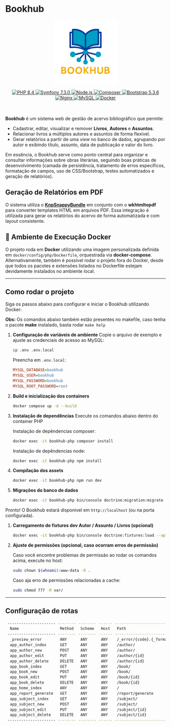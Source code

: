 # Bookhub

<p align="center">
  <img src="assets/images/logo/bookhub_logo_1.png" alt="Bookhub Logo" width="200" />
</p>

  <div align="center">
    <a href="https://php.net/" target="_blank" class="m-1">
      <img src="https://img.shields.io/badge/PHP-8.4-blue?labelColor=17191E&style=flat&logo=PHP" alt="PHP 8.4">
    </a>
    <a href="https://symfony.com/" target="_blank" class="m-1">
      <img src="https://img.shields.io/badge/symfony-7.3.0-white?labelColor=17191E&style=flat&logo=Symfony" alt="Symfony 7.3.0">
    </a>
    <a href="https://nodejs.org/" target="_blank" class="m-1">
      <img src="https://img.shields.io/badge/Node.js-22.16.0-green?labelColor=17191E&style=flat&logo=Node.js" alt="Node.js">
    </a>
    <a href="https://getcomposer.org/" target="_blank" class="m-1">
      <img src="https://img.shields.io/badge/Composer-latest-black?labelColor=17191E&style=flat&logo=Composer" alt="Composer">
    </a>
    <a href="https://getbootstrap.com/" target="_blank" class="m-1">
      <img src="https://img.shields.io/badge/bootstrap-5.3.6-purple?labelColor=17191E&style=flat&logo=Bootstrap" alt="Bootstrap 5.3.6">
    </a>
    <a href="https://nginx.org/" target="_blank" class="m-1">
      <img src="https://img.shields.io/badge/Nginx-latest-blue?labelColor=17191E&style=flat&logo=Nginx" alt="Nginx">
    </a>
    <a href="https://mysql.com/" target="_blank" class="m-1">
      <img src="https://img.shields.io/badge/MySQL-8.0-blue?labelColor=17191E&style=flat&logo=MySQL" alt="MySQL">
    </a>
    <a href="https://docker.com/" target="_blank" class="m-1">
      <img src="https://img.shields.io/badge/Docker-28.1.1-blue?labelColor=17191E&style=flat&logo=Docker" alt="Docker">
    </a>
  </div>

<br>
<br>

**Bookhub** é um sistema web de gestão de acervo bibliográfico que permite:

- Cadastrar, editar, visualizar e remover **Livros**, **Autores** e **Assuntos**.  
- Relacionar livros a múltiplos autores e assuntos de forma flexível.  
- Gerar relatórios a partir de uma _view_ no banco de dados, agrupando por autor e exibindo título, assunto, data de publicação e valor do livro.  

Em essência, o Bookhub serve como ponto central para organizar e consultar informações sobre obras literárias, seguindo boas práticas de desenvolvimento (camada de persistência, tratamento de erros específicos, formatação de campos, uso de CSS/Bootstrap, testes automatizados e geração de relatórios).

## Geração de Relatórios em PDF

O sistema utiliza o [**KnpSnappyBundle**](https://github.com/KnpLabs/KnpSnappyBundle) em conjunto com o **wkhtmltopdf** para converter templates HTML em arquivos PDF. Essa integração é utilizada para gerar os relatórios do acervo de forma automatizada e com layout consistente.

## 🐋 Ambiente de Execução Docker

O projeto roda em **Docker** utilizando uma imagem personalizada definida em `docker/config/php/Dockerfile`, orquestrada via **docker-compose**.
Alternativamente, também é possível rodar o projeto fora do Docker, desde que todos os pacotes e extensões listados no Dockerfile estejam devidamente instalados no ambiente local.


---

## Como rodar o projeto

Siga os passos abaixo para configurar e iniciar o Bookhub utilizando Docker:

**Obs:** Os comandos abaixo também estão presentes no makefile, caso tenha o pacote **make** instalado, basta rodar `make help`

1. **Configuração de variáveis de ambiente**
   Copie o arquivo de exemplo e ajuste as credenciais de acesso ao MySQL:

   ```bash
   cp .env .env.local
   ```

   Preencha em `.env.local`:

   ```ini
   MYSQL_DATABASE=bookhub
   MYSQL_USER=bookhub
   MYSQL_PASSWORD=bookhub
   MYSQL_ROOT_PASSWORD=root
   ```

2. **Build e inicialização dos containers**

   ```bash
   docker compose up -d --build
   ```

3. **Instalação de dependências**
   Execute os comandos abaixo dentro do container PHP
   
   Instalação de depêndencias composer:
   ```bash
   docker exec -it bookhub-php composer install
   ```
   Instalação de depêndencias node:
   ```bash
   docker exec -it bookhub-php npm install
   ```

4. **Compilação dos assets**

   ```bash
   docker exec -it bookhub-php npm run dev
   ```

5. **Migrações do banco de dados**

   ```bash
   docker exec -it bookhub-php bin/console doctrine:migration:migrate
   ```

Pronto! O Bookhub estará disponível em `http://localhost` (ou na porta configurada).

1. **Carregamento de fixtures dev Autor / Assunto / Livros (opcional)**

   ```bash
   docker exec -it bookhub-php bin/console doctrine:fixtures:load --append
   ```
2. **Ajuste de permissões (opcional, caso ocorram erros de permissão)**

   Caso você encontre problemas de permissão ao rodar os comandos acima, execute no host:

   ```bash
   sudo chown $(whoami):www-data -R .
   ```

   Caso aja erro de permissões relacionadas a cache:
    ```bash
   sudo chmod 777 -R var/
   ```
---

## Configuração de rotas

```bash
 --------------------- -------- -------- ------ -------------------------- 
  Name                  Method   Scheme   Host   Path                      
 --------------------- -------- -------- ------ -------------------------- 
  _preview_error        ANY      ANY      ANY    /_error/{code}.{_format}  
  app_author_index      GET      ANY      ANY    /author/                  
  app_author_new        POST     ANY      ANY    /author/                  
  app_author_edit       PUT      ANY      ANY    /author/{id}              
  app_author_delete     DELETE   ANY      ANY    /author/{id}              
  app_book_index        GET      ANY      ANY    /book/                    
  app_book_new          POST     ANY      ANY    /book/                    
  app_book_edit         PUT      ANY      ANY    /book/{id}                
  app_book_delete       DELETE   ANY      ANY    /book/{id}                
  app_home_index        ANY      ANY      ANY    /                         
  app_report_generate   GET      ANY      ANY    /report/generate          
  app_subject_index     GET      ANY      ANY    /subject/                 
  app_subject_new       POST     ANY      ANY    /subject/                 
  app_subject_edit      PUT      ANY      ANY    /subject/{id}             
  app_subject_delete    DELETE   ANY      ANY    /subject/{id}             
 --------------------- -------- -------- ------ --------------------------
 ```
